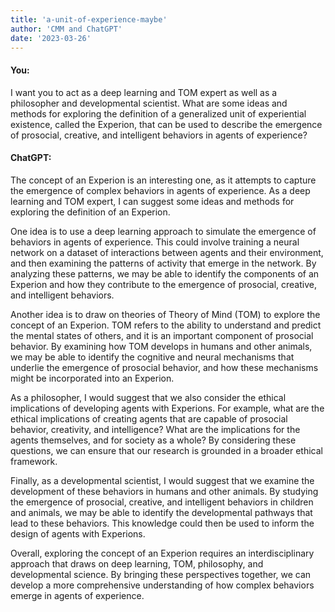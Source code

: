 ```yaml
---
title: 'a-unit-of-experience-maybe'
author: 'CMM and ChatGPT'
date: '2023-03-26'
---
```



#### You:
I want you to act as a deep learning and TOM expert as well as a philosopher and developmental scientist. What are some ideas and methods for exploring the definition of a generalized unit of experiential existence, called the Experion, that can be used to describe the emergence of prosocial, creative, and intelligent behaviors in agents of experience?

#### ChatGPT:
The concept of an Experion is an interesting one, as it attempts to capture the emergence of complex behaviors in agents of experience. As a deep learning and TOM expert, I can suggest some ideas and methods for exploring the definition of an Experion.

One idea is to use a deep learning approach to simulate the emergence of behaviors in agents of experience. This could involve training a neural network on a dataset of interactions between agents and their environment, and then examining the patterns of activity that emerge in the network. By analyzing these patterns, we may be able to identify the components of an Experion and how they contribute to the emergence of prosocial, creative, and intelligent behaviors.

Another idea is to draw on theories of Theory of Mind (TOM) to explore the concept of an Experion. TOM refers to the ability to understand and predict the mental states of others, and it is an important component of prosocial behavior. By examining how TOM develops in humans and other animals, we may be able to identify the cognitive and neural mechanisms that underlie the emergence of prosocial behavior, and how these mechanisms might be incorporated into an Experion.

As a philosopher, I would suggest that we also consider the ethical implications of developing agents with Experions. For example, what are the ethical implications of creating agents that are capable of prosocial behavior, creativity, and intelligence? What are the implications for the agents themselves, and for society as a whole? By considering these questions, we can ensure that our research is grounded in a broader ethical framework.

Finally, as a developmental scientist, I would suggest that we examine the development of these behaviors in humans and other animals. By studying the emergence of prosocial, creative, and intelligent behaviors in children and animals, we may be able to identify the developmental pathways that lead to these behaviors. This knowledge could then be used to inform the design of agents with Experions.

Overall, exploring the concept of an Experion requires an interdisciplinary approach that draws on deep learning, TOM, philosophy, and developmental science. By bringing these perspectives together, we can develop a more comprehensive understanding of how complex behaviors emerge in agents of experience.
